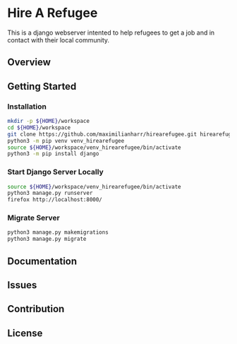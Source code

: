 # Hire A Refugee
This is a django webserver intented to help refugees to get a job and in contact with their local community.

## Overview

## Getting Started

### Installation
```bash
mkdir -p ${HOME}/workspace
cd ${HOME}/workspace
git clone https://github.com/maximilianharr/hirearefugee.git hirearefugee
python3 -m pip venv venv_hirearefugee
source ${HOME}/workspace/venv_hirearefugee/bin/activate
python3 -m pip install django
```

### Start Django Server Locally
```bash
source ${HOME}/workspace/venv_hirearefugee/bin/activate
python3 manage.py runserver
firefox http://localhost:8000/
```

### Migrate Server
```bash
python3 manage.py makemigrations
python3 manage.py migrate
```

## Documentation

## Issues

## Contribution

## License
